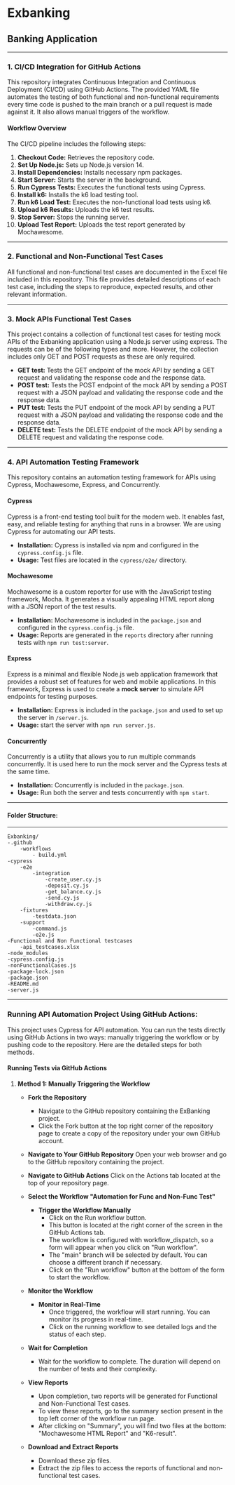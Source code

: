 # Exbanking

## Banking Application

---

### 1. CI/CD Integration for GitHub Actions

This repository integrates Continuous Integration and Continuous Deployment (CI/CD) using GitHub Actions. The provided YAML file automates the testing of both functional and non-functional requirements every time code is pushed to the main branch or a pull request is made against it. It also allows manual triggers of the workflow.

#### Workflow Overview

The CI/CD pipeline includes the following steps:
1. **Checkout Code:** Retrieves the repository code.
2. **Set Up Node.js:** Sets up Node.js version 14.
3. **Install Dependencies:** Installs necessary npm packages.
4. **Start Server:** Starts the server in the background.
5. **Run Cypress Tests:** Executes the functional tests using Cypress.
6. **Install k6:** Installs the k6 load testing tool.
7. **Run k6 Load Test:** Executes the non-functional load tests using k6.
8. **Upload k6 Results:** Uploads the k6 test results.
9. **Stop Server:** Stops the running server.
10. **Upload Test Report:** Uploads the test report generated by Mochawesome.

---

### 2. Functional and Non-Functional Test Cases

All functional and non-functional test cases are documented in the Excel file included in this repository. This file provides detailed descriptions of each test case, including the steps to reproduce, expected results, and other relevant information.

---

### 3. Mock APIs Functional Test Cases

This project contains a collection of functional test cases for testing mock APIs of the Exbanking application using a Node.js server using express. The requests can be of the following types and more. However, the collection includes only GET and POST requests as these are only required.

- **GET test:** Tests the GET endpoint of the mock API by sending a GET request and validating the response code and the response data.
- **POST test:** Tests the POST endpoint of the mock API by sending a POST request with a JSON payload and validating the response code and the response data.
- **PUT test:** Tests the PUT endpoint of the mock API by sending a PUT request with a JSON payload and validating the response code and the response data.
- **DELETE test:** Tests the DELETE endpoint of the mock API by sending a DELETE request and validating the response code.

---

### 4. API Automation Testing Framework

This repository contains an automation testing framework for APIs using Cypress, Mochawesome, Express, and Concurrently.

#### Cypress

Cypress is a front-end testing tool built for the modern web. It enables fast, easy, and reliable testing for anything that runs in a browser. We are using Cypress for automating our API tests.

- **Installation:** Cypress is installed via npm and configured in the `cypress.config.js` file.
- **Usage:** Test files are located in the `cypress/e2e/` directory.

#### Mochawesome

Mochawesome is a custom reporter for use with the JavaScript testing framework, Mocha. It generates a visually appealing HTML report along with a JSON report of the test results.

- **Installation:** Mochawesome is included in the `package.json` and configured in the `cypress.config.js` file.
- **Usage:** Reports are generated in the `reports` directory after running tests with `npm run test:server`.

#### Express

Express is a minimal and flexible Node.js web application framework that provides a robust set of features for web and mobile applications. In this framework, Express is used to create a **mock server** to simulate API endpoints for testing purposes.

- **Installation:** Express is included in the `package.json` and used to set up the server in `/server.js`.
- **Usage:** start the server with `npm run server.js`.

#### Concurrently

Concurrently is a utility that allows you to run multiple commands concurrently. It is used here to run the mock server and the Cypress tests at the same time.

- **Installation:** Concurrently is included in the `package.json`.
- **Usage:** Run both the server and tests concurrently with `npm start`.


---
#### Folder Structure:


---
    Exbanking/
    -.github
        -workflows
            - build.yml
    -cypress
        -e2e
            -integration
                -create_user.cy.js
                -deposit.cy.js
                -get_balance.cy.js
                -send.cy.js
                -withdraw.cy.js
        -fixtures
            -testdata.json
        -support
            -command.js
            -e2e.js
    -Functional and Non Functional testcases
        -api_testcases.xlsx
    -node_modules
    -cypress.config.js
    -nonFunctionalCases.js
    -package-lock.json
    -package.json
    -README.md
    -server.js


---

### Running API Automation Project Using GitHub Actions:

This project uses Cypress for API automation. You can run the tests directly using GitHub Actions in two ways: manually triggering the workflow or by pushing code to the repository. Here are the detailed steps for both methods.

#### Running Tests via GitHub Actions
1. **Method 1: Manually Triggering the Workflow**
    - **Fork the Repository**

        * Navigate to the GitHub repository containing the ExBanking project.
        * Click the Fork button at the top right corner of the repository page to create a copy of the repository under your own GitHub account.

    - **Navigate to Your GitHub Repository**
        Open your web browser and go to the GitHub repository containing the project.
        
    - **Navigate to GitHub Actions**
        Click on the Actions tab located at the top of your repository page.
        
    - **Select the Workflow "Automation for Func and Non-Func Test"**
        - **Trigger the Workflow Manually**
            * Click on the Run workflow button.
            * This button is located at the right corner of the screen in the GitHub Actions tab.
            * The workflow is configured with workflow_dispatch, so a form will appear when you click on "Run workflow".
            * The "main" branch will be selected by default. You can choose a different branch if necessary.
            * Click on the "Run workflow" button at the bottom of the form to start the workflow.
            
    - **Monitor the Workflow**
        - **Monitor in Real-Time**
            * Once triggered, the workflow will start running. You can monitor its progress in real-time.  
            * Click on the running workflow to see detailed logs and the status of each step.
            
    - **Wait for Completion**
    
        * Wait for the workflow to complete. The duration will depend on the number of tests and their complexity.
        
    - **View Reports**
    
        * Upon completion, two reports will be generated for Functional and Non-Functional Test cases.
        * To view these reports, go to the summary section present in the top left corner of the workflow run page.
        * After clicking on "Summary", you will find two files at the bottom: "Mochawesome HTML Report" and "K6-result".
        
    - **Download and Extract Reports**
        * Download these zip files.
        * Extract the zip files to access the reports of functional and non-functional test cases.
        
